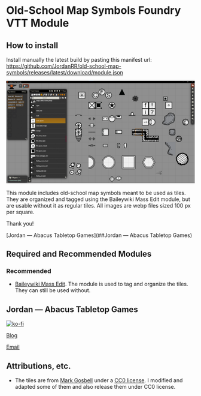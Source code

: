 # Old-School Map Symbols Foundry VTT Module

## How to install

Install manually the latest build by pasting this manifest url: https://github.com/JordanRR/old-school-map-symbols/releases/latest/download/module.json

![alt text](image.png)

This module includes old-school map symbols meant to be used as tiles. They are organized and tagged using the Baileywiki Mass Edit module, but are usable without it as regular tiles. All images are webp files sized 100 px per square.

Thank you!

[Jordan — Abacus Tabletop Games](##Jordan — Abacus Tabletop Games)

## Required and Recommended Modules

### Recommended

* [Baileywiki Mass Edit](https://foundryvtt.com/packages/multi-token-edit). The module is used to tag and organize the tiles. They can still be used without.

## Jordan — Abacus Tabletop Games

[![ko-fi](https://ko-fi.com/img/githubbutton_sm.svg)](https://ko-fi.com/A0A41CCI2J)

[Blog](https://abacustabletopgames.bearblog.dev/)

[Email](abacus.tabletop.games@gmail.com)

## Attributions, etc.

* The tiles are from [Mark Gosbell](https://markgosbell.itch.io/) under a [CC0 license](https://creativecommons.org/publicdomain/zero/1.0/). I modified and adapted some of them and also release them under CC0 license.